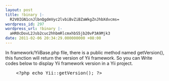 ```yaml
---
layout: post
title: !binary |-
  R2V0IGN1cnJlbnQgdmVyc2lvbiBvZiBZaWkgZnJhbXdvcms=
wordpress_id: 297
wordpress_url: !binary |-
  aHR0cDovL2Jsb2cuc2hhbmRlcmxhbS5jb20vP3A9Mjk3
date: 2011-02-06 20:34:29.000000000 +08:00
---
```

<p>
In framework/YiiBase.php file, there is a public method named getVersion(), this function will return the version of Yii framework. So you can Write codes below to display Yii framework version in a Yii project.
<pre>
    &lt;?php echo Yii::getVersion(); ?&gt; 
</pre>
</p>
